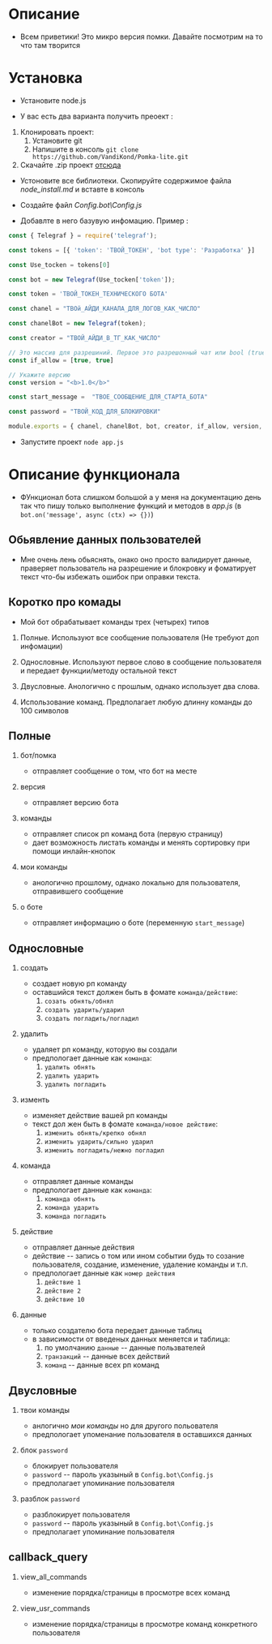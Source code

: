 # Описание

- Всем приветики! Это микро версия помки. Давайте посмотрим на то что там творится 

# Установка

- Установите node.js

- У вас есть два варианта получить преоект : 

1. Клонировать проект: 
    1. Установите git
    2. Напишите в консоль `git clone https://github.com/VandiKond/Pomka-lite.git`
2. Скачайте .zip проект [отсюда](https://github.com/VandiKond/Pomka-lite/archive/refs/heads/main.zip)

- Устоновите все библиотеки. Скопируйте содержимое файла *node_install.md* и вставте в консоль

- Создайте файл *Config.bot\Config.js*

- Добавлте в него базувую инфомацию. Пример : 

``` JavaScript
const { Telegraf } = require('telegraf');

const tokens = [{ 'token': 'ТВОЙ_ТОКЕН', 'bot type': 'Разработка' }]

const Use_tocken = tokens[0]

const bot = new Telegraf(Use_tocken['token']);

const token = 'ТВОЙ_ТОКЕН_ТЕХНИЧЕСКОГО БОТА'

const chanel = "ТВОй_АЙДИ_КАНАЛА_ДЛЯ_ЛОГОВ_КАК_ЧИСЛО"

const chanelBot = new Telegraf(token);

const creator = "ТВОЙ_АЙДИ_В_ТГ_КАК_ЧИСЛО"

// Это массив для разрешиний. Первое это разрешонный чат или bool (true -- для всех, false -- никому) второе это разрешеный пользователь
const if_allow = [true, true] 

// Укажите версию
const version = "<b>1.0</b>"

const start_message =  "ТВОЕ_СООБЩЕНИЕ_ДЛЯ_СТАРТА_БОТА"

const password = "ТВОЙ_КОД_ДЛЯ_БЛОКИРОВКИ"

module.exports = { chanel, chanelBot, bot, creator, if_allow, version, Use_tocken, start_message, password}
```

- Запустите проект `node app.js` 

# Описание функционала

- ФУнкционал бота слишком большой а у меня на документацию день так что пишу только выполнение функций и методов в *app.js* (в `bot.on('message', async (ctx) => {})`) 

## Обьявление данных пользователей

- Мне очень лень обьяснять, онако оно просто валидирует данные, праверяет пользователь на разрешение и блокровку и фоматирует текст что-бы избежать ошибок при оправки текста. 

## Коротко про комады 

- Мой бот обрабатывает команды трех (четырех) типов

1. Полные. Используют все сообщение пользователя (Не требуют доп инфомации)

2. Однословные. Используют первое слово в сообщение пользователя и передает функции/методу остальной текст

3. Двусловные. Анологично с прошлым, однако использует два слова.

4. Использование команд. Предполагает любую длинну команды до 100 символов

## Полные

1. бот/помка
    - отправляет сообщение о том, что бот на месте

2. версия
    - отправляет версию бота

3. команды
    - отправляет список рп команд бота (первую страницу)
    - дает возможность листать команды и менять сортировку при помощи инлайн-кнопок

4. мои команды
    - анологично прошлому, однако локально для пользователя, отправившего сообщение

5. о боте
    - отправляет информацию о боте (переменную `start_message`)

## Однословные

1. создать
    - создает новую рп команду
    - оставшийся текст должен быть в фомате `команда/действие`:
        1. `созать обнять/обнял`
        2. `создать ударить/ударил`
        3. `создать погладить/погладил`

2. удалить
    - удаляет рп команду, которую вы создали
    - предпологает данные как `команда`:
        1. `удалить обнять`
        2. `удалить ударить`
        3. `удалить погладить`

3. изменть 
    - изменяет действие вашей рп команды
    - текст дол жен быть в фомате `команда/новое действие`:
        1. `изменить обнять/крепко обнял`
        2. `изменить ударить/сильно ударил`
        3. `изменить погладить/нежно погладил`

4. команда
    - отправляет данные команды 
    - предпологает данные как `команда`:
        1. `команда обнять`
        2. `команда ударить`
        3. `команда погладить`

5. действие 
    - отправляет данные действия 
    - действие -- запись о том или ином событии будь то созание пользователя, создание, изменение, удаление команды и т.п.
    - предпологает данные как `номер действия`
        1. `действие 1`
        2. `действие 2`
        3. `действие 10`

6. данные
    - только создателю бота передает данные таблиц
    - в зависимости от введеных данных меняется и таблица: 
        1. по умолчанию `данные` -- данные пользвателей
        2. `транзакций` -- данные всех действий
        3. `команд` -- данные всех рп команд

## Двусловные 

1. твои команды
    - анлогично *мои команды* но для другого польователя
    - предпологает упоменание пользователя в оставшихся данных

2. блок `password`
    - блокирует пользователя
    - `password` -- пароль указыный в `Config.bot\Config.js`
    - предполагает упоминание пользователя

3. разблок `password`
    - разблокирует пользователя
    - `password` -- пароль указыный в `Config.bot\Config.js`
    - предполагает упоминание пользователя

## callback_query

1. view_all_commands
    - изменение порядка/страницы в просмотре всех команд

2. view_usr_commands 
    - изменение порядка/страницы в просмотре команд конкретного пользователя